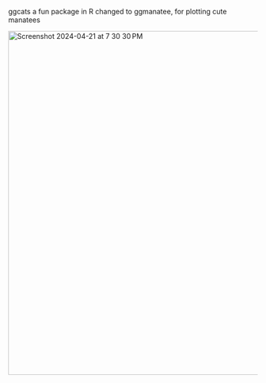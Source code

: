 ggcats a fun package in R changed to ggmanatee, for plotting cute manatees 

<img width="694" alt="Screenshot 2024-04-21 at 7 30 30 PM" src="https://github.com/pkr20/ggmanatee/assets/147453190/5120ff2d-f42a-4bab-997e-ffc0fab50478">
